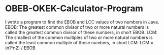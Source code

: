 # OBEB-OKEK-Calculator-Program
I wrote a program to find the EBOB and LCC values of two numbers in Java.  EBOB: The greatest common divisor of two or more natural numbers is called the greatest common divisor of these numbers, in short EBOB.  LCM: The smallest of the common multiples of two or more natural numbers is called the least common multiple of these numbers, in short LCM. LCM = (n1*n2) / EBOB
